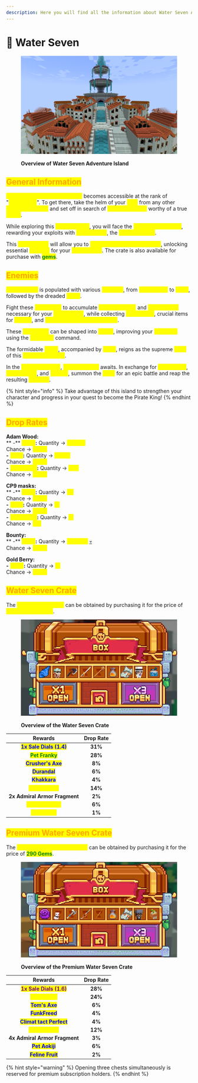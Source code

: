 ```yaml
---
description: Here you will find all the information about Water Seven Adventure Island.
---
```


# 🌊 Water Seven

<figure><img src="../../.gitbook/assets/image (11).png" alt=""><figcaption><p><strong>Overview of Water Seven Adventure Island</strong></p></figcaption></figure>

## <mark style="color:orange;">**General Information**</mark>

<mark style="color:yellow;">**Water Seven Adventure Island**</mark> becomes accessible at the rank of "<mark style="color:yellow;">**SuperNova**</mark>". To get there, take the helm of your <mark style="color:yellow;">**ship**</mark> from any other <mark style="color:yellow;">**adventure island**</mark> and set off in search of <mark style="color:yellow;">**new challenges**</mark> worthy of a true <mark style="color:yellow;">**pirate**</mark>.&#x20;

While exploring this <mark style="color:yellow;">**marine island**</mark>, you will face the <mark style="color:yellow;">**henchmen of Lucci**</mark>, rewarding your exploits with <mark style="color:yellow;">**Adam Wood**</mark>, the <mark style="color:yellow;">**local currency**</mark>.&#x20;

This <mark style="color:yellow;">**Adam Wood**</mark> will allow you to <mark style="color:yellow;">**open the chest on the island**</mark>, unlocking essential <mark style="color:yellow;">**rewards**</mark> for your <mark style="color:yellow;">**progression**</mark>. The crate is also available for purchase with <mark style="color:green;">**gems**</mark>.

## <mark style="color:orange;">Enemies</mark>

<mark style="color:yellow;">**Water Seven**</mark> is populated with various <mark style="color:yellow;">**enemies**</mark>, from <mark style="color:yellow;">**CP9 agents**</mark> to <mark style="color:yellow;">**Kaku**</mark>, followed by the dreaded <mark style="color:yellow;">**Lucci**</mark>.&#x20;

Fight these <mark style="color:yellow;">**henchmen**</mark> to accumulate <mark style="color:yellow;">**job experience**</mark> and <mark style="color:yellow;">**Adam Wood**</mark> necessary for your <mark style="color:yellow;">**progression**</mark>, while collecting <mark style="color:yellow;">**CP9 masks**</mark>, crucial items for <mark style="color:yellow;">**quests**</mark>, and <mark style="color:yellow;">**fragments of Admiral armors**</mark>.&#x20;

These <mark style="color:yellow;">**fragments**</mark> can be shaped into <mark style="color:yellow;">**armor**</mark>, improving your <mark style="color:yellow;">**statistics**</mark> using the <mark style="color:yellow;">**`/merchant`**</mark> command.&#x20;

The formidable <mark style="color:yellow;">**Lucci**</mark>, accompanied by <mark style="color:yellow;">**Kaku**</mark>, reigns as the supreme <mark style="color:yellow;">**boss**</mark> of this <mark style="color:yellow;">**adventure island**</mark>.&#x20;

In the <mark style="color:yellow;">**adventure zone**</mark>, <mark style="color:yellow;">**Lucci's statue**</mark> awaits. In exchange for <mark style="color:yellow;">**CP9 masks**</mark>, <mark style="color:yellow;">**Adam Wood**</mark>, and <mark style="color:yellow;">**berries**</mark>, summon the <mark style="color:yellow;">**boss**</mark> for an epic battle and reap the resulting <mark style="color:yellow;">**rewards**</mark>.&#x20;

{% hint style="info" %}
Take advantage of this island to strengthen your character and progress in your quest to become the Pirate King!
{% endhint %}

## <mark style="color:orange;">**Drop Rates**</mark>

**Adam Wood:** \
&#x20;        ** -** <mark style="color:yellow;">**Lucci**</mark>**:** Quantity -> <mark style="color:yellow;">**+6,500**</mark>\
&#x20;                         Chance -> <mark style="color:yellow;">**100%**</mark>\
&#x20;         **-** <mark style="color:yellow;">**Kaku**</mark>**:** Quantity -> <mark style="color:yellow;">**+1,150**</mark>\
&#x20;                        Chance -> <mark style="color:yellow;">**100%**</mark>\
&#x20;         **-** <mark style="color:yellow;">**CP9 Agent**</mark>**:** Quantity -> <mark style="color:yellow;">**+20**</mark>\
&#x20;                                    Chance -> <mark style="color:yellow;">**100%**</mark>

**CP9 masks:** \
&#x20;        ** -** <mark style="color:yellow;">**Lucci**</mark>**:** Quantity -> <mark style="color:yellow;">**x4**</mark>\
&#x20;                         Chance -> <mark style="color:yellow;">**100%**</mark>\
&#x20;         **-** <mark style="color:yellow;">**Kaku**</mark>**:** Quantity -> <mark style="color:yellow;">**x1**</mark>\
&#x20;                        Chance -> <mark style="color:yellow;">**100%**</mark>\
&#x20;         **-** <mark style="color:yellow;">**CP9 Agent**</mark>**:** Quantity -> <mark style="color:yellow;">**x1**</mark>\
&#x20;                                    Chance -> <mark style="color:yellow;">**2%**</mark>

**Bounty:** \
&#x20;        ** -** <mark style="color:yellow;">**Lucci**</mark>**:** Quantity -> <mark style="color:yellow;">**+10,500**</mark> [💀](https://emojipedia.org/fr/cr%C3%A2ne)\
&#x20;                         Chance -> <mark style="color:yellow;">**100%**</mark>

**Gold Berry:** \
&#x20;         **-** <mark style="color:yellow;">**Lucci**</mark>**:** Quantity -> <mark style="color:yellow;">**x1**</mark>\
&#x20;                         Chance -> <mark style="color:yellow;">**100%**</mark>

## <mark style="color:orange;">**Water Seven Crate**</mark>

The <mark style="color:yellow;">**Water Seven Crate**</mark> can be obtained by purchasing it for the price of <mark style="color:yellow;">**3,500 Adam Wood**</mark>.

<figure><img src="../../.gitbook/assets/water seven crate.jpg" alt=""><figcaption><p><strong>Overview of the Water Seven Crate</strong></p></figcaption></figure>

|                        **Rewards**                       | **Drop Rate** |
| :------------------------------------------------------: | :-----------: |
| <mark style="color:blue;">**1x Sale Dials (1.4)**</mark> |    **31%**    |
|     <mark style="color:green;">**Pet Franky**</mark>     |    **28%**    |
|    <mark style="color:blue;">**Crusher's Axe**</mark>    |     **8%**    |
|       <mark style="color:blue;">**Durandal**</mark>      |     **6%**    |
|       <mark style="color:blue;">**Khakkara**</mark>      |     **4%**    |
|    <mark style="color:yellow;">**Job Booster**</mark>    |    **14%**    |
|               **2x Admiral Armor Fragment**              |     **2%**    |
|   <mark style="color:yellow;">**Pet Rob Lucci**</mark>   |     **6%**    |
|    <mark style="color:yellow;">**Frost Fruit**</mark>    |     **1%**    |

## <mark style="color:orange;">**Premium Water Seven Crate**</mark>

The <mark style="color:yellow;">**Premium Water Seven Crate**</mark> can be obtained by purchasing it for the price of <mark style="color:green;">**290 Gems**</mark>.

<figure><img src="../../.gitbook/assets/premium water seven crate.jpg" alt=""><figcaption><p><strong>Overview of the Premium Water Seven Crate</strong></p></figcaption></figure>

|                         **Rewards**                        | **Drop Rate** |
| :--------------------------------------------------------: | :-----------: |
| <mark style="color:purple;">**1x Sale Dials (1.6)**</mark> |    **28%**    |
|     <mark style="color:yellow;">**Pet Hatorri**</mark>     |    **24%**    |
|       <mark style="color:blue;">**Tom's Axe**</mark>       |     **6%**    |
|       <mark style="color:blue;">**FunkFreed**</mark>       |     **4%**    |
|  <mark style="color:blue;">**Climat tact Perfect**</mark>  |     **4%**    |
|     <mark style="color:yellow;">**Job Booster**</mark>     |    **12%**    |
|                **4x Admiral Armor Fragment**               |     **3%**    |
|       <mark style="color:blue;">**Pet Aokiji**</mark>      |     **6%**    |
|      <mark style="color:blue;">**Feline Fruit**</mark>     |     **2%**    |

{% hint style="warning" %}
Opening three chests simultaneously is reserved for premium subscription holders.
{% endhint %}
